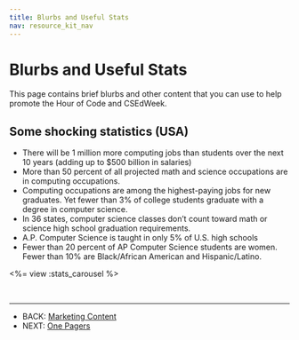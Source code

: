 ```yaml
---
title: Blurbs and Useful Stats
nav: resource_kit_nav
---
```

# Blurbs and Useful Stats

This page contains brief blurbs and other content that you can use to help promote the Hour of Code and CSEdWeek.

## Some shocking statistics (USA)

- There will be 1 million more computing jobs than students over the next 10 years (adding up to $500 billion in salaries)
- More than 50 percent of all projected math and science occupations are in computing occupations. 
- Computing occupations are among the highest-paying jobs for new graduates. Yet fewer than 3% of college students graduate with a degree in computer science.
- In 36 states, computer science classes don’t count toward math or science high school graduation requirements. 
- A.P. Computer Science is taught in only 5% of U.S. high schools
- Fewer than 20 percent of AP Computer Science students are women. Fewer than 10% are Black/African American and Hispanic/Latino.
 
<%= view :stats_carousel %>

<br>

---

- BACK: [Marketing Content](/resource_kit/marketing)
- NEXT: [One Pagers](/resource_kit/one_pagers)